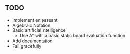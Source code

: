 ## TODO

* Implement en passant
* Algebraic Notation
* Basic artificial intelligence
  * Use A* with a basic static board evaluation function
* Add documentation
* Fail gracefully
